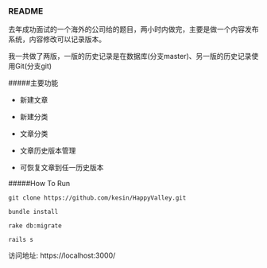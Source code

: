 ### README

去年成功面试的一个海外的公司给的题目，两小时内做完，主要是做一个内容发布系统，内容修改可以记录版本。

我一共做了两版，一版的历史记录是在数据库(分支master)、另一版的历史记录使用Git(分支git)

#####主要功能

* 新建文章

* 新建分类

* 文章分类

* 文章历史版本管理

* 可恢复文章到任一历史版本

#####How To Run

`git clone https://github.com/kesin/HappyValley.git`

`bundle install`

`rake db:migrate`

`rails s`

访问地址: https://localhost:3000/
